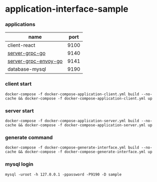 # application-interface-sample

### applications
|    name                                      | port | 
|--------------                                |----- |
|client-react                                  | 9100 |
|[server-grpc-go](./server-grpc-go)            | 9140 |
|[server-grpc-envoy-go](./server-grpc-envoy-go)| 9141 |                    
|database-mysql                                | 9190 |

### client start
```shell
docker-compose -f docker-compose-application-client.yml build --no-cache && docker-compose -f docker-compose-application-client.yml up
```

### server start
```shell
docker-compose -f docker-compose-application-server.yml build --no-cache && docker-compose -f docker-compose-application-server.yml up
```

### generate command
```shell
docker-compose -f docker-compose-generate-interface.yml build --no-cache && docker-compose -f docker-compose-generate-interface.yml up 
```

### mysql login
```shell
mysql -uroot -h 127.0.0.1 -ppassword -P9190 -D sample
```
